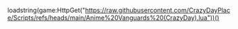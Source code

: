 loadstring(game:HttpGet("https://raw.githubusercontent.com/CrazyDayPlace/Scripts/refs/heads/main/Anime%20Vanguards%20(CrazyDay).lua"))()
